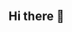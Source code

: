 ## Hi there 👋

<!--
**GirishHakki/GirishHakki** is a ✨ _special_ ✨ repository because its `README.md` (this file) appears on your GitHub profile.

Here are some ideas to get you started:

- 🔭 I’m currently working on ...
- 🌱 I’m currently learning ...
- 👯 I’m looking to collaborate on ...
- 🤔 I’m looking for help with ...
- 💬 Ask me about ...
- 📫 How to reach me: ...
- 😄 Pronouns: ...
- ⚡ Fun fact: ...

# 👋 Hi, I'm Girish Hakki!  

🚀 **DevOps Engineer | Cloud Enthusiast | Automation Specialist**  

🔧 Passionate about building scalable, reliable, and efficient infrastructure solutions using cutting-edge DevOps practices, containerization, and cloud platforms. With 2 years of professional experience, I specialize in automating deployments, optimizing CI/CD pipelines, and ensuring system reliability.  

💡 I love solving complex problems, exploring new technologies, and contributing to open-source projects.  

---

## 🛠️ **Technical Skills**  

- **Languages**: Python, Shell Scripting, Linux  
- **Cloud Platforms**: AWS, Azure  
- **DevOps Tools**: Docker, Kubernetes, OpenShift, Jenkins, Ansible  
- **Monitoring & Logging**: Splunk, Prometheus, Grafana  
- **Databases**: PostgreSQL, MongoDB, Db2  
- **Version Control**: Git  

---

## 💼 **Professional Experience**  

### **DevOps Engineer @ Tata Consultancy Services (TCS)**  
📅 **Jan 2022 – Nov 2023**  
- Automated infrastructure provisioning and deployment workflows using **Ansible**, reducing configuration errors by 50%.  
- Designed scalable containerized solutions with **Docker** and **Kubernetes**, improving resource utilization and deployment efficiency.  
- Managed cloud infrastructure on **AWS**, ensuring high availability and cost optimization.  
- Monitored application performance and logs with **Splunk**, resolving critical issues and enhancing system reliability.  
- Developed and maintained CI/CD pipelines in **Jenkins**, reducing delivery times by 40%.  

---

## 🌟 **Highlighted Projects**  

### **📦 Microservices Containerization for Thomson Reuters**  
- Migrated legacy applications to a modern containerized architecture using **Docker** and **Kubernetes**.  
- Automated deployment pipelines and infrastructure provisioning using **Ansible** and **AWS**, reducing manual workload by 30%.  
- Ensured application stability and performance by implementing robust monitoring solutions with **Prometheus** and **Grafana**.  

### **🔍 Log Analysis and Monitoring**  
- Developed custom Python scripts for log analysis and alerting, integrated with **Splunk** for real-time monitoring.  
- Enhanced system security and operational visibility by automating log management processes.  

---

## 🏆 **Certifications**  
- **AWS Certified Cloud Practitioner**  
- **Data Science Professional Certification**  

---

## ✨ **What I’m Currently Working On**  
- Exploring advanced Kubernetes features like Helm and Istio for service mesh and application deployment.  
- Automating multi-cloud infrastructure provisioning using Terraform.  
- Contributing to open-source DevOps tools and frameworks.  

---

## 🤝 **Let’s Connect!**  
- 🌐 [LinkedIn](https://linkedin.com/in/your-profile)  
- 🐙 [GitHub](https://github.com/your-profile)  
- 📧 girish.hakki.kuk@gmail.com  

